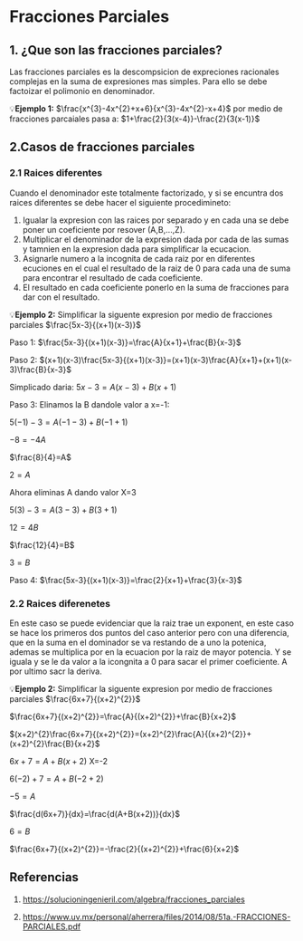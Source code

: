 # Fracciones Parciales 
## 1. ¿Que son las fracciones parciales?
Las fracciones parciales es la descompsicion de expreciones racionales complejas en la suma de expresiones mas simples. Para ello se debe factoizar el polimonio en denominador.

💡**Ejemplo 1:** $\frac{x^{3}-4x^{2}+x+6}{x^{3}-4x^{2}-x+4}$ por medio de fracciones parcaiales pasa a: $1+\frac{2}{3(x-4)}-\frac{2}{3(x-1)}$
## 2.Casos de fracciones parciales
### 2.1 Raices diferentes
Cuando el denominador este totalmente factorizado, y si se encuntra dos raices diferentes se debe hacer el siguiente procedimineto:
1. Igualar la expresion con las raices por separado y en cada una se debe poner un coeficiente por resover (A,B,...,Z).
2.  Multiplicar el denominador de la expresion dada por cada de las sumas y tamnien en la expresion dada para simplificar la ecucacion.
3. Asignarle numero a la incognita de cada raiz por en diferentes ecuciones en el cual el resultado de la raiz de 0 para cada una de suma para encontrar el resultado de cada coeficiente.
4. El resultado en cada coeficiente ponerlo en la suma de fracciones para dar con el resultado.

💡**Ejemplo 2:** Simplificar la siguente expresion por medio de fracciones parciales $\frac{5x-3}{(x+1)(x-3)}$
   
   Paso 1: $\frac{5x-3}{(x+1)(x-3)}=\frac{A}{x+1}+\frac{B}{x-3}$

   Paso 2: $(x+1)(x-3)\frac{5x-3}{(x+1)(x-3)}=(x+1)(x-3)\frac{A}{x+1}+(x+1)(x-3)\frac{B}{x-3}$
  
   Simplicado daria: $5x-3=A(x-3)+B(x+1)$

   Paso 3: Elinamos la B dandole valor a x=-1:

   $5(-1)-3=A(-1-3)+B(-1+1)$

   $-8=-4A$

   $\frac{8}{4}=A$
  
   $2=A$

   Ahora eliminas A dando valor X=3
   
   $5(3)-3=A(3-3)+B(3+1)$

   $12=4B$

   $\frac{12}{4}=B$

   $3=B$

   Paso 4:  $\frac{5x-3}{(x+1)(x-3)}=\frac{2}{x+1}+\frac{3}{x-3}$
   ### 2.2 Raices diferenetes 
   En este caso se puede evidenciar que la raiz trae un exponent, en este caso se hace los primeros dos puntos del caso anterior pero con una diferencia, que en la suma en el dominador se va restando de a uno la potenica, ademas se multiplica por en la ecuacion por la raiz de mayor potencia. Y se iguala y se le da valor a la icongnita a 0 para sacar el primer coeficiente.
   A por ultimo sacr la deriva.

   💡**Ejemplo 2:** Simplificar la siguente expresion por medio de fracciones parciales $\frac{6x+7}{(x+2)^{2}}$

   $\frac{6x+7}{(x+2)^{2}}=\frac{A}{(x+2)^{2}}+\frac{B}{x+2}$

  $(x+2)^{2}\frac{6x+7}{(x+2)^{2}}=(x+2)^{2}\frac{A}{(x+2)^{2}}+(x+2)^{2}\frac{B}{x+2}$

  $6x+7=A+B(x+2)$ X=-2

$6(-2)+7=A+B(-2+2)$

$-5=A$

$\frac{d(6x+7)}{dx}=\frac{d(A+B(x+2))}{dx}$

$6=B$

$\frac{6x+7}{(x+2)^{2}}=-\frac{2}{(x+2)^{2}}+\frac{6}{x+2}$


  
## Referencias
1. https://solucioningenieril.com/algebra/fracciones_parciales
  
2. https://www.uv.mx/personal/aherrera/files/2014/08/51a.-FRACCIONES-PARCIALES.pdf

